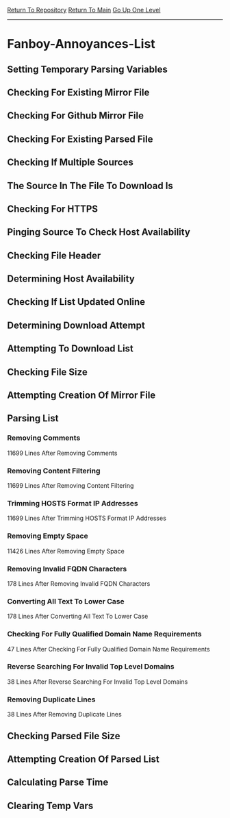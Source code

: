[Return To Repository](https://github.com/deathbybandaid/piholeparser/)
[Return To Main](https://github.com/deathbybandaid/piholeparser/blob/master/RecentRunLogs/Mainlog.md)
[Go Up One Level](https://github.com/deathbybandaid/piholeparser/blob/master/RecentRunLogs/TopLevelScripts/30-Processing-External-Blacklists.md)
____________________________________
# Fanboy-Annoyances-List
## Setting Temporary Parsing Variables
## Checking For Existing Mirror File
## Checking For Github Mirror File
## Checking For Existing Parsed File
## Checking If Multiple Sources
## The Source In The File To Download Is
## Checking For HTTPS
## Pinging Source To Check Host Availability
## Checking File Header
## Determining Host Availability
## Checking If List Updated Online
## Determining Download Attempt
## Attempting To Download List
## Checking File Size
## Attempting Creation Of Mirror File
## Parsing List
### Removing Comments
11699 Lines After Removing Comments
### Removing Content Filtering
11699 Lines After Removing Content Filtering
### Trimming HOSTS Format IP Addresses
11699 Lines After Trimming HOSTS Format IP Addresses
### Removing Empty Space
11426 Lines After Removing Empty Space
### Removing Invalid FQDN Characters
178 Lines After Removing Invalid FQDN Characters
### Converting All Text To Lower Case
178 Lines After Converting All Text To Lower Case
### Checking For Fully Qualified Domain Name Requirements
47 Lines After Checking For Fully Qualified Domain Name Requirements
### Reverse Searching For Invalid Top Level Domains
38 Lines After Reverse Searching For Invalid Top Level Domains
### Removing Duplicate Lines
38 Lines After Removing Duplicate Lines
## Checking Parsed File Size
## Attempting Creation Of Parsed List
## Calculating Parse Time
## Clearing Temp Vars
